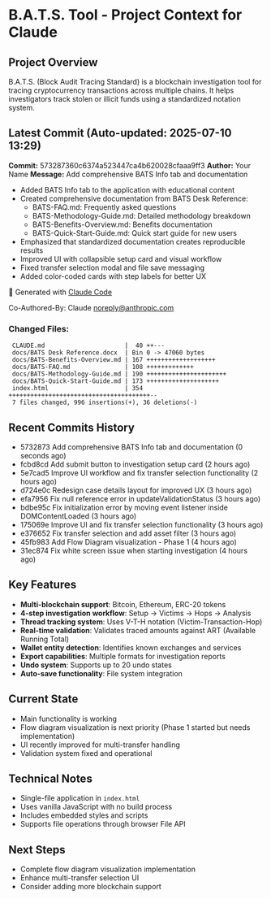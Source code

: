 # B.A.T.S. Tool - Project Context for Claude

## Project Overview
B.A.T.S. (Block Audit Tracing Standard) is a blockchain investigation tool for tracing cryptocurrency transactions across multiple chains. It helps investigators track stolen or illicit funds using a standardized notation system.

## Latest Commit (Auto-updated: 2025-07-10 13:29)

**Commit:** 573287360c6374a523447ca4b620028cfaaa9ff3
**Author:** Your Name
**Message:** Add comprehensive BATS Info tab and documentation

- Added BATS Info tab to the application with educational content
- Created comprehensive documentation from BATS Desk Reference:
  - BATS-FAQ.md: Frequently asked questions
  - BATS-Methodology-Guide.md: Detailed methodology breakdown
  - BATS-Benefits-Overview.md: Benefits documentation
  - BATS-Quick-Start-Guide.md: Quick start guide for new users
- Emphasized that standardized documentation creates reproducible results
- Improved UI with collapsible setup card and visual workflow
- Fixed transfer selection modal and file save messaging
- Added color-coded cards with step labels for better UX

🤖 Generated with [Claude Code](https://claude.ai/code)

Co-Authored-By: Claude <noreply@anthropic.com>

### Changed Files:
```
 CLAUDE.md                      |  40 ++---
 docs/BATS Desk Reference.docx  | Bin 0 -> 47060 bytes
 docs/BATS-Benefits-Overview.md | 167 +++++++++++++++++++
 docs/BATS-FAQ.md               | 108 +++++++++++++
 docs/BATS-Methodology-Guide.md | 190 ++++++++++++++++++++++
 docs/BATS-Quick-Start-Guide.md | 173 ++++++++++++++++++++
 index.html                     | 354 +++++++++++++++++++++++++++++++++++++++--
 7 files changed, 996 insertions(+), 36 deletions(-)
```

## Recent Commits History

- 5732873 Add comprehensive BATS Info tab and documentation (0 seconds ago)
- fcbd8cd Add submit button to investigation setup card (2 hours ago)
- 5e7cad5 Improve UI workflow and fix transfer selection functionality (2 hours ago)
- d724e0c Redesign case details layout for improved UX (3 hours ago)
- efa7956 Fix null reference error in updateValidationStatus (3 hours ago)
- bdbe95c Fix initialization error by moving event listener inside DOMContentLoaded (3 hours ago)
- 175069e Improve UI and fix transfer selection functionality (3 hours ago)
- e376652 Fix transfer selection and add asset filter (3 hours ago)
- 45fb983 Add Flow Diagram visualization - Phase 1 (4 hours ago)
- 31ec874 Fix white screen issue when starting investigation (4 hours ago)

## Key Features
- **Multi-blockchain support**: Bitcoin, Ethereum, ERC-20 tokens
- **4-step investigation workflow**: Setup → Victims → Hops → Analysis
- **Thread tracking system**: Uses V-T-H notation (Victim-Transaction-Hop)
- **Real-time validation**: Validates traced amounts against ART (Available Running Total)
- **Wallet entity detection**: Identifies known exchanges and services
- **Export capabilities**: Multiple formats for investigation reports
- **Undo system**: Supports up to 20 undo states
- **Auto-save functionality**: File system integration

## Current State
- Main functionality is working
- Flow diagram visualization is next priority (Phase 1 started but needs implementation)
- UI recently improved for multi-transfer handling
- Validation system fixed and operational

## Technical Notes
- Single-file application in `index.html`
- Uses vanilla JavaScript with no build process
- Includes embedded styles and scripts
- Supports file operations through browser File API

## Next Steps
- Complete flow diagram visualization implementation
- Enhance multi-transfer selection UI
- Consider adding more blockchain support
